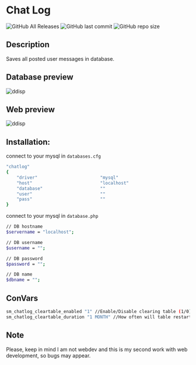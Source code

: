 # Chat Log

![GitHub All Releases](https://img.shields.io/github/downloads/ivenuss/chatlog/total) ![GitHub last commit](https://img.shields.io/github/last-commit/ivenuss/chatlog) ![GitHub repo size](https://img.shields.io/github/repo-size/ivenuss/chatlog) 

## Description
Saves all posted user messages in database.

## Database preview

![ddisp](https://i.imgur.com/Voscu0D.png)

## Web preview

![ddisp](https://i.imgur.com/cdUKhv4.png)

## Installation:
connect to your mysql in ``databases.cfg``
```sh
"chatlog"
{
    "driver"                        "mysql"
    "host"                          "localhost"
    "database"                      ""
    "user"                          ""
    "pass"                          ""
}
```

connect to your mysql in ``database.php``
```sh
// DB hostname
$servername = "localhost";

// DB username
$username = "";

// DB password
$password = "";

// DB name
$dbname = "";
```

## ConVars
```sh
sm_chatlog_cleartable_enabled "1" //Enable/Disable clearing table (1/0) 0 - disabled
sm_chatlog_cleartable_duration "1 MONTH" //How often will table restart
```

## Note
Please, keep in mind I am not webdev and this is my second work with web development, so bugs may appear.
